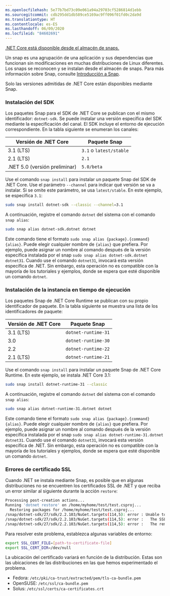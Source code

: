 ```yaml
---
ms.openlocfilehash: 5e77b7bd73c09e061a94a29703cf5286814d1ebb
ms.sourcegitcommit: cdb295dd1db589ce5169ac9ff096f01fd0c2da9d
ms.translationtype: HT
ms.contentlocale: es-ES
ms.lasthandoff: 06/09/2020
ms.locfileid: "84602691"
---
```


[.NET Core está disponible desde el almacén de snaps.](https://snapcraft.io/dotnet-sdk)

Un snap es una agrupación de una aplicación y sus dependencias que funcionan sin modificaciones en muchas distribuciones de Linux diferentes. Los snaps se reconocen y se instalan desde el almacén de snaps. Para más información sobre Snap, consulte [Introducción a Snap](https://snapcraft.io/docs/getting-started).

Solo las versiones admitidas de .NET Core están disponibles mediante Snap.

### <a name="install-the-sdk"></a>Instalación del SDK

Los paquetes Snap para el SDK de .NET Core se publican con el mismo identificador: `dotnet-sdk`. Se puede instalar una versión específica del SDK mediante la especificación del canal. El SDK incluye el entorno de ejecución correspondiente. En la tabla siguiente se enumeran los canales:

| Versión de .NET Core | Paquete Snap             |
|-------------------|--------------------------|
| 3.1 (LTS)         | `3.1` o `latest/stable` |
| 2.1 (LTS)         | `2.1`                    |
| .NET 5.0 (versión preliminar)  | `5.0/beta`               |

Use el comando `snap install` para instalar un paquete Snap del SDK de .NET Core. Use el parámetro `--channel` para indicar qué versión se va a instalar. Si se omite este parámetro, se usa `latest/stable`. En este ejemplo, se especifica `3.1`:

```bash
sudo snap install dotnet-sdk --classic --channel=3.1
```

A continuación, registre el comando `dotnet` del sistema con el comando `snap alias`:

```bash
sudo snap alias dotnet-sdk.dotnet dotnet
```

Este comando tiene el formato `sudo snap alias {package}.{command} {alias}`. Puede elegir cualquier nombre de `{alias}` que prefiera. Por ejemplo, puede asignar un nombre al comando después de la versión específica instalada por el snap `sudo snap alias dotnet-sdk.dotnet dotnet31`. Cuando use el comando `dotnet31`, invocará esta versión específica de .NET. Sin embargo, esta operación no es compatible con la mayoría de los tutoriales y ejemplos, donde se espera que esté disponible un comando `dotnet`.

### <a name="install-the-runtime"></a>Instalación de la instancia en tiempo de ejecución

Los paquetes Snap de .NET Core Runtime se publican con su propio identificador de paquete. En la tabla siguiente se muestra una lista de los identificadores de paquete:

| Versión de .NET Core | Paquete Snap        |
|-------------------|---------------------|
| 3.1 (LTS)         | `dotnet-runtime-31` |
| 3.0               | `dotnet-runtime-30` |
| 2.2               | `dotnet-runtime-22` |
| 2.1 (LTS)         | `dotnet-runtime-21` |

Use el comando `snap install` para instalar un paquete Snap de .NET Core Runtime. En este ejemplo, se instala .NET Core 3.1:

```bash
sudo snap install dotnet-runtime-31 --classic
```

A continuación, registre el comando `dotnet` del sistema con el comando `snap alias`:

```bash
sudo snap alias dotnet-runtime-31.dotnet dotnet
```

Este comando tiene el formato `sudo snap alias {package}.{command} {alias}`. Puede elegir cualquier nombre de `{alias}` que prefiera. Por ejemplo, puede asignar un nombre al comando después de la versión específica instalada por el snap `sudo snap alias dotnet-runtime-31.dotnet dotnet31`. Cuando use el comando `dotnet31`, invocará esta versión específica de .NET. Sin embargo, esta operación no es compatible con la mayoría de los tutoriales y ejemplos, donde se espera que esté disponible un comando `dotnet`.

### <a name="ssl-certificate-errors"></a>Errores de certificado SSL

Cuando .NET se instala mediante Snap, es posible que en algunas distribuciones no se encuentren los certificados SSL de .NET y que reciba un error similar al siguiente durante la acción `restore`:

```bash
Processing post-creation actions...
Running 'dotnet restore' on /home/myhome/test/test.csproj...
  Restoring packages for /home/myhome/test/test.csproj...
/snap/dotnet-sdk/27/sdk/2.2.103/NuGet.targets(114,5): error : Unable to load the service index for source https://api.nuget.org/v3/index.json. [/home/myhome/test/test.csproj]
/snap/dotnet-sdk/27/sdk/2.2.103/NuGet.targets(114,5): error :   The SSL connection could not be established, see inner exception. [/home/myhome/test/test.csproj]
/snap/dotnet-sdk/27/sdk/2.2.103/NuGet.targets(114,5): error :   The remote certificate is invalid according to the validation procedure. [/home/myhome/test/test.csproj]
```

Para resolver este problema, establezca algunas variables de entorno:

```bash
export SSL_CERT_FILE=[path-to-certificate-file]
export SSL_CERT_DIR=/dev/null
```

La ubicación del certificado variará en función de la distribución. Estas son las ubicaciones de las distribuciones en las que hemos experimentado el problema.

* Fedora: `/etc/pki/ca-trust/extracted/pem/tls-ca-bundle.pem`
* OpenSUSE: `/etc/ssl/ca-bundle.pem`
* Solus: `/etc/ssl/certs/ca-certificates.crt`
